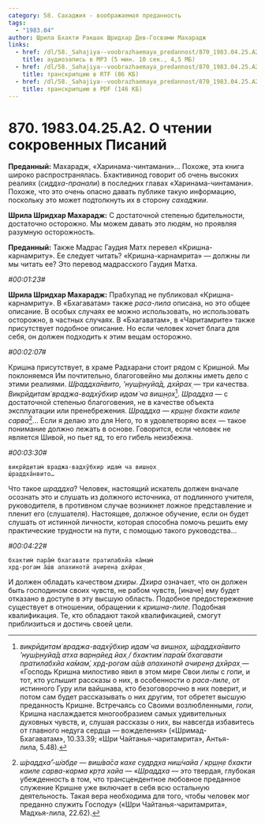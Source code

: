 ```yaml
---
category: 58. Сахаджия - воображаемая преданность
tags:
  - "1983.04"
author: Шрила Бхакти Ракшак Шридхар Дев-Госвами Махарадж
links:
  - href: /dl/58._Sahajiya--voobrazhaemaya_predannost/870_1983.04.25.A2_SridharMj_O_chtenii_sokrovennyh_pisaniy.mp3
    title: аудиозапись в MP3 (5 мин. 10 сек., 4,5 МБ)
  - href: /dl/58._Sahajiya--voobrazhaemaya_predannost/870_1983.04.25.A2_SridharMj_O_chtenii_sokrovennyh_pisaniy.rtf
    title: транскрипцию в RTF (86 КБ)
  - href: /dl/58._Sahajiya--voobrazhaemaya_predannost/870_1983.04.25.A2_SridharMj_O_chtenii_sokrovennyh_pisaniy.pdf
    title: транскрипцию в PDF (146 КБ)
---
```


# 870. 1983.04.25.A2. О чтении сокровенных Писаний

**Преданный:** Махарадж, «Харинама-чинтамани»… Похоже, эта книга широко распространялась. Бхактивинод говорит об очень высоких реалиях (*сиддха-пранали*) в последних главах «Харинама-чинтамани». Похоже, что это очень опасно давать публике такую информацию, поскольку это может подтолкнуть их в сторону *сахаджии*.

**Шрила Шридхар Махарадж:** С достаточной степенью бдительности, достаточно осторожно. Мы можем давать это людям, но проявляя разумную осторожность.

**Преданный:** Также Мадрас Гаудия Матх перевел «Кришна-карнамриту». Ее следует читать? «Кришна-карнамрита» — должны ли мы читать ее? Это перевод мадрасского Гаудия Матха.

*#00:01:23#*

**Шрила Шридхар Махарадж:** Прабхупад не публиковал «Кришна-карнамриту». В «Бхагаватам» также *раса-лила* описана, но это общее описание. В особых случаях ее можно использовать, но использовать осторожно, в частных случаях. В «Бхагаватам», в «Чаритамрите» также присутствует подобное описание. Но если человек хочет блага для себя, он должен подходить к этим вещам осторожно.

*#00:02:07#*

Кришна присутствует, в храме Радхарани стоит рядом с Кришной. Мы поклоняемся Им почтительно, благоговейно мы должны иметь дело с этими реалиями. *Ш́раддха̄нвито, ’нуш́р̣н̣уйа̄д, дхӣрах̣* — три качества. *Викрӣд̣итам̇ враджа-вадхӯбхир идам̇ ча виш̣н̣ох̣*[^_ftn1]. *Шраддха* — с достаточной степенью благоговения, не в качестве объекта эксплуатации или пренебрежения. *Шраддха* — *кр̣ш̣н̣е бхакти каиле сарва*[^_ftn2]… Если я делаю это для Него, то я удовлетворяю всех — такое понимание должно лежать в основе. Говорится, если человек не является Шивой, но пьет яд, то его гибель неизбежна.

*#00:03:30#*

    викрӣд̣итам̇ враджа-вадхӯбхир идам̇ ча виш̣н̣ох̣
    ш́раддха̄нвито…

Что такое *шраддха*? Человек, настоящий искатель должен вначале осознать это и слушать из должного источника, от подлинного учителя, руководителя, в противном случае возникнет ложное представление и пленит его (слушателя). Настоящее, должное обучение, если он будет слушать от истинной личности, которая способна помочь решить ему практические трудности на пути, с помощью такого руководства…

*#00:04:22#*

    бхактим̇ пара̄м̇ бхагавати пратилабхйа ка̄мам̇
    хр̣д-рогам а̄ш́в апахинотй ачирен̣а дхӣрах̣

И должен обладать качеством *дхиры*. *Дхира* означает, что он должен быть господином своих чувств, не рабом чувств, [иначе] ему будет отказано в доступе в эту высшую область. Подобное предостережение существует в отношении, обращении к *кришна-лиле*. Подобная квалификация. Те, кто обладают такой квалификацией, смогут приблизиться и достичь своей цели.



[^_ftn1]: *викрӣд̣итам̇ враджа-вадхӯбхир идам̇ ча виш̣н̣ох̣, ш́раддха̄нвито ’нуш́р̣н̣уйа̄д атха варн̣айед йах̣ / бхактим̇ пара̄м̇ бхагавати пратилабхйа ка̄мам̇, хр̣д-рогам а̄ш́в апахинотй ачирен̣а дхӣрах̣* — «Господь Кришна милостиво явил в этом мире Свои *лилы* с *гопи*, и тот, кто услышит рассказы о них, в особенности о *раса-лиле*, от истинного Гуру или вайшнава, кто безоговорочно в них поверит, и потом сам будет рассказывать о них другим, тот обретет высшую преданность Кришне. Встречаясь со Своими возлюбленными, *гопи*, Кришна наслаждается многообразием самых удивительных духовных чувств, и, слушая рассказы о них, вы навсегда избавитесь от главного недуга сердца — вожделения» («Шримад-Бхагаватам», 10.33.39; «Шри Чайтанья-чаритамрита», Антья-лила, 5.48).

[^_ftn2]: *ш́раддха̄’-ш́абде — виш́ва̄са кахе судр̣д̣ха ниш́чайа / кр̣ш̣н̣е бхакти каиле сарва-карма кр̣та хайа* — «*Шраддха* — это твердая, глубокая убежденность в том, что трансцендентное любовное преданное служение Кришне уже включает в себя всю остальную деятельность. Такая вера необходима для того, чтобы человек мог преданно служить Господу» («Шри Чайтанья-чаритамрита», Мадхья-лила, 22.62).

